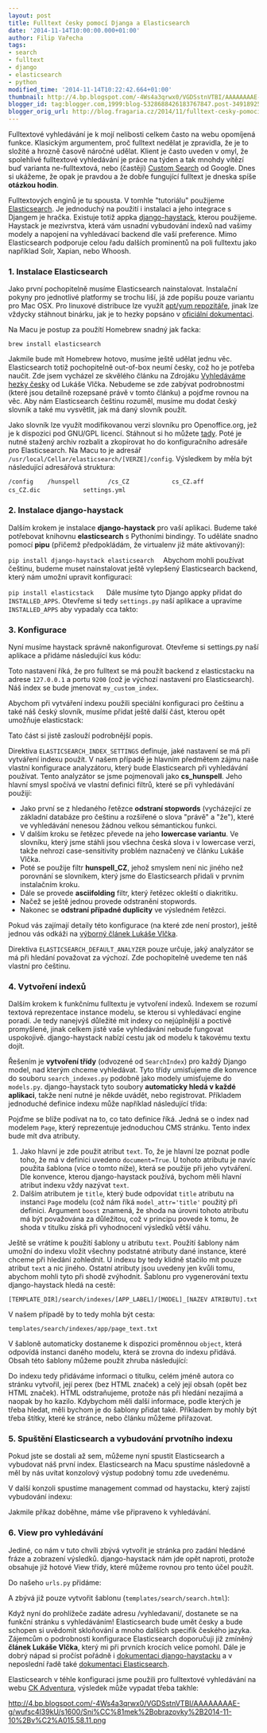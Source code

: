 ```yaml
---
layout: post
title: Fulltext česky pomocí Djanga a Elasticsearch
date: '2014-11-14T10:00:00.000+01:00'
author: Filip Vařecha
tags:
- search
- fulltext
- django
- elasticsearch
- python
modified_time: '2014-11-14T10:22:42.664+01:00'
thumbnail: http://4.bp.blogspot.com/-4Ws4a3qrwx0/VGDSstnVTBI/AAAAAAAAE-g/wufsc4l39kU/s72-c/Sni%CC%81mek%2Bobrazovky%2B2014-11-10%2Bv%C2%A015.58.11.png
blogger_id: tag:blogger.com,1999:blog-5328688426183767847.post-3491892572665389018
blogger_orig_url: http://blog.fragaria.cz/2014/11/fulltext-cesky-pomoci-djanga.html
---
```


Fulltextové vyhledávání je k mojí nelibosti celkem často na webu
opomíjená funkce. Klasickým argumentem, proč fulltext nedělat je
zpravidla, že je to složité a hrozně časově náročné udělat. Klient je
často uveden v omyl, že spolehlivé fulltextové vyhledávání je práce na
týden a tak mnohdy vítězí buď varianta ne-fulltextová, nebo (častěji)
[Custom Search](https://developers.google.com/custom-search/) od Google.
Dnes si ukážeme, že opak je pravdou a že dobře fungující fulltext je
dneska spíše **otázkou hodin**.

Fulltextových enginů je tu spousta. V tomhle
"tutoriálu" použijeme [Elasticsearch](http://www.elasticsearch.org/). Je
jednoduchý na použití i instalaci a jeho integrace s Djangem je hračka.
Existuje totiž appka [django-haystack](http://haystacksearch.org/),
kterou použijeme. Haystack je mezivrstva, která vám usnadní vybudování
indexů nad vašimy modely a napojení na vyhledávací backend dle vaší
preference. Mimo Elasticsearch podporuje celou řadu dalších prominentů
na poli fulltextu jako například Solr, Xapian, nebo Whoosh.

### 1\. Instalace Elasticsearch

Jako první pochopitelně musíme Elasticsearch nainstalovat. Instalační
pokyny pro jednotlivé platformy se trochu liší, já zde popíšu pouze
variantu pro Mac OSX. Pro linuxové distribuce lze využít [apt/yum
repozitáře](http://www.elasticsearch.com/guide/en/elasticsearch/reference/current/setup-repositories.html),
jinak lze vždycky stáhnout binárku, jak je to hezky popsáno v [oficiální
dokumentaci](http://www.elasticsearch.com/guide/en/elasticsearch/reference/current/setup.html).

Na Macu je postup za použítí Homebrew snadný jak facka:

`brew install elasticsearch`

Jakmile bude mít Homebrew hotovo, musíme ještě udělat jednu věc.
Elasticsearch totiž pochopitelně out-of-box neumí česky, což ho je
potřeba naučit. Zde jsem vycházel ze skvělého článku na Zdrojáku
[Vyhledáváme hezky
česky](http://www.zdrojak.cz/clanky/elasticsearch-vyhledavame-hezky-cesky-ii-a-taky-slovensky/)
od Lukáše Vlčka. Nebudeme se zde zabývat podrobnostmi (které jsou
detailně rozepsané právě v tomto článku) a pojďme rovnou na věc. Aby nám
Elasticsearch češtinu rozuměl, musíme mu dodat český slovník a také mu
vysvětlit, jak má daný slovník použít.

Jako slovník lze využít modifikovanou verzi slovníku pro Openoffice.org,
jež je k dispozici pod GNU/GPL licencí. Stáhnout si ho můžete
[tady](https://drive.google.com/open?id=0B0PU1esp2HvqX3JSSWdJR2hkYk0&authuser=0).
Poté je nutné stažený archiv rozbalit a zkopírovat ho do konfiguračního
adresáře pro Elasticsearch. Na Macu to je adresář
`/usr/local/Cellar/elasticsearch/[VERZE]/config`. Výsledkem by měla být
následující adresářová struktura:

`/config    /hunspell        /cs_CZ            cs_CZ.aff           
cs_CZ.dic            settings.yml`
`  `

### 2\. Instalace django-haystack

Dalším krokem je instalace **django-haystack** pro vaší aplikaci. Budeme
také potřebovat knihovnu **elasticsearch** s Pythoními bindingy. To
uděláte snadno pomocí **pipu** (přičemž předpokládám, že virtualenv
již máte aktivovaný):

`pip install django-haystack elasticsearch`
`  `Abychom mohli používat češtinu, budeme muset nainstalovat ještě
vylepšený Elasticsearch backend, který nám umožní upravit konfiguraci:

`pip install elasticstack `
`  `Dále musíme tyto Django appky přidat do `INSTALLED_APPS`. Otevřeme
si tedy `settings.py` naší aplikace a upravíme `INSTALLED_APPS` aby
vypadaly cca takto:

### 3\. Konfigurace

Nyní musíme haystack správně nakonfigurovat. Otevřeme si settings.py
naší aplikace a přidáme následující kus kódu:

Toto nastavení říká, že pro fulltext se má použít backend z
elasticstacku na adrese `127.0.0.1` a portu `9200` (což je výchozí
nastavení pro Elasticsearch). Náš index se bude jmenovat
`my_custom_index`.

Abychom při vytváření indexu použili speciální konfiguraci pro češtinu a
také náš český slovník, musíme přidat ještě další část, kterou opět
umožňuje elasticstack:

Tato část si jistě zaslouží podrobnější popis.

Direktiva `ELASTICSEARCH_INDEX_SETTINGS` definuje, jaké nastavení se má
při vytváření indexu použít. V našem případě je hlavním předmětem zájmu
naše vlastní konfigurace analyzátoru, který bude Elasticsearch při
vyhledávání používat. Tento analyzátor se jsme pojmenovali
jako **cs\_hunspell**. Jeho hlavní smysl spočívá ve vlastní definici
filtrů, které se při vyhledávání použijí:

  - Jako první se z hledaného řetězce **odstraní stopwords**
    (vycházející ze základní databáze pro češtinu a rozšířené o slova
    "právě" a "že"), které ve vyhledávání nenesou žádnou velkou
    sémantickou funkci.
  - V dalším kroku se řetězec převede na jeho **lowercase variantu**. Ve
    slovníku, který jsme stáhli jsou všechna česká slova i v lowercase
    verzi, takže nehrozí case-sensitivity problém naznačený ve článku
    Lukáše Vlčka.
  - Poté se použije filtr **hunspell\_CZ**, jehož smyslem není nic
    jiného než porovnání se slovníkem, který jsme do Elasticsearch
    přidali v prvním instalačním kroku.
  - Dále se provede **asciifolding** filtr, který řetězec okleští o
    diakritiku.
  - Načež se ještě jednou provede odstranění stopwords.
  - Nakonec se **odstraní případné duplicity** ve výsledném řetězci.

Pokud vás zajímají detaily této konfigurace (na které zde není prostor),
ještě jednou vás odkáži na [výborný článek Lukáše
Vlčka](http://www.zdrojak.cz/clanky/elasticsearch-vyhledavame-hezky-cesky-ii-a-taky-slovensky/).

Direktiva `ELASTICSEARCH_DEFAULT_ANALYZER` pouze určuje, jaký analyzátor
se má při hledání považovat za výchozí. Zde pochopitelně uvedeme ten náš
vlastní pro češtinu.

### 4\. Vytvoření indexů

Dalším krokem k funkčnímu fulltextu je vytvoření indexů. Indexem se
rozumí textová reprezentace instance modelu, se kterou si vyhledávací
engine poradí. Je tedy nanejvýš důležité mít indexy co nejúplnější a
poctivě promyšlené, jinak celkem jistě vaše vyhledávání nebude fungovat
uspokojivě. django-haystack nabízí cestu jak od modelu k takovému textu
dojít.

Řešením je **vytvoření třídy** (odvozené od `SearchIndex`) pro každý
Django model, nad kterým chceme vyhledávat. Tyto třídy umisťujeme dle
konvence do souboru `search_indexes.py` podobně jako modely umisťujeme
do `models.py`. django-haystack tyto soubory **automaticky hledá v každé
aplikaci**, takže není nutné je někde uvádět, nebo registrovat.
Příkladem jednoduché definice indexu může například následující
třída:

Pojďme se blíže podívat na to, co tato definice říká. Jedná se o index
nad modelem `Page`, který reprezentuje jednoduchou CMS stránku. Tento
index bude mít dva atributy.

1.  Jako hlavní je zde použit atribut `text`. To, že je hlavní lze
    poznat podle toho, že má v definici uvedeno `document=True`. U
    tohoto atributu je navíc použita šablona (více o tomto níže), která
    se použije při jeho vytváření. Dle konvence, kterou django-haystack
    používá, bychom měli hlavní atribut indexu vždy nazývat `text`.
2.  Dalším atributem je `title`, který bude odpovídat `title` atributu
    na instanci `Page` modelu (což nám říká `model_attr='title'` použitý
    při definici. Argument `boost` znamená, že shoda na úrovni tohoto
    atributu má být považována za důležitou, což v principu povede k
    tomu, že shoda v titulku získá při vyhodnocení výsledků větší váhu.

Ještě se vrátíme k použití šablony u atributu `text`. Použití šablony
nám umožní do indexu vložit všechny podstatné atributy dané instance,
které chceme při hledání zohlednit. U indexu by tedy klidně stačilo mít
pouze atribut `text` a nic jiného. Ostatní atributy jsou uvedeny jen
kvůli tomu, abychom mohli tyto při shodě zvýhodnit. Šablonu pro
vygenerování textu django-haystack hledá na cestě:

`[TEMPLATE_DIR]/search/indexes/[APP_LABEL]/[MODEL]_[NAZEV
ATRIBUTU].txt`

V našem případě by to tedy mohla být cesta:

`templates/search/indexes/app/page_text.txt`

V šabloně automaticky dostaneme k dispozici proměnnou `object`, která
odpovídá instanci daného modelu, která se zrovna do indexu přidává.
Obsah této šablony můžeme použít zhruba následující:

Do indexu tedy přidáváme informaci o titulku, celém jméně autora co
stránku vytvořil, její perex (bez HTML značek) a celý její obsah (opět
bez HTML značek). HTML odstraňujeme, protože nás při hledání nezajímá a
naopak by ho kazilo. Kdybychom měli další informace, podle kterých je
třeba hledat, měli bychom je do šablony přidat také. Příkladem by mohly
být třeba štítky, které ke stránce, nebo článku můžeme přiřazovat.

### 5\. Spuštění Elasticsearch a vybudování prvotního indexu

Pokud jste se dostali až sem, můžeme nyní spustit Elasticsearch a
vybudovat náš první index. Elasticsearch na Macu spustíme následovně a
měl by nás uvítat konzolový výstup podobný tomu zde uvedenému.

V další konzoli spustíme management commad od haystacku, který zajistí
vybudování indexu:

Jakmile příkaz doběhne, máme vše připraveno k vyhledávání.

### 6\. View pro vyhledávání

Jediné, co nám v tuto chvíli zbývá vytvořit je stránka pro zadání
hledáné fráze a zobrazení výsledků. django-haystack nám jde opět
naproti, protože obsahuje již hotové View třídy, které můžeme rovnou pro
tento účel použít.

Do našeho `urls.py` přidáme:

A zbývá již pouze vytvořit šablonu (`templates/search/search.html`):

Když nyní do prohlížeče zadáte adresu /vyhledavani/, dostanete se na
funkční stránku s vyhledáváním\! Elasticsearch bude umět česky a bude
schopen si uvědomit skloňování a mnoho dalších specifik českého jazyka.
Zájemcům o podrobnosti konfigurace Elasticsearch doporučuji již zmíněný
**článek Lukáše Vlčka**, který mi při prvních krocích velice pomohl.
Dále je dobrý nápad si pročíst pořádně i [dokumentaci
django-haystacku](http://django-haystack.readthedocs.org/en/latest/toc.html) a
v neposlední řadě také [dokumentaci
Elasticsearch](http://www.elasticsearch.com/guide/en/elasticsearch/reference/current/index.html).

Elasticsearch v téhle konfiguraci jsme použili pro fulltextové
vyhledávání na webu [CK Adventura](https://www.adventura.cz/),
výsledek může vypadat třeba
takhle:

<http://4.bp.blogspot.com/-4Ws4a3qrwx0/VGDSstnVTBI/AAAAAAAAE-g/wufsc4l39kU/s1600/Sni%CC%81mek%2Bobrazovky%2B2014-11-10%2Bv%C2%A015.58.11.png>
